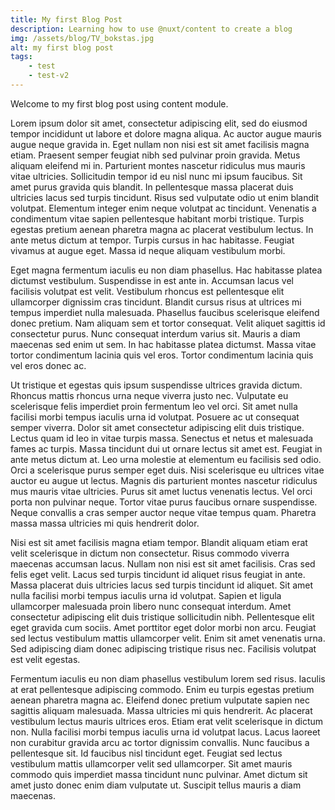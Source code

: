 ```yaml
---
title: My first Blog Post
description: Learning how to use @nuxt/content to create a blog
img: /assets/blog/TV_bokstas.jpg
alt: my first blog post
tags:
    - test
    - test-v2
---
```

Welcome to my first blog post using content module. 

Lorem ipsum dolor sit amet, consectetur adipiscing elit, sed do eiusmod tempor incididunt ut labore et dolore magna aliqua. Ac auctor augue mauris augue neque gravida in. Eget nullam non nisi est sit amet facilisis magna etiam. Praesent semper feugiat nibh sed pulvinar proin gravida. Metus aliquam eleifend mi in. Parturient montes nascetur ridiculus mus mauris vitae ultricies. Sollicitudin tempor id eu nisl nunc mi ipsum faucibus. Sit amet purus gravida quis blandit. In pellentesque massa placerat duis ultricies lacus sed turpis tincidunt. Risus sed vulputate odio ut enim blandit volutpat. Elementum integer enim neque volutpat ac tincidunt. Venenatis a condimentum vitae sapien pellentesque habitant morbi tristique. Turpis egestas pretium aenean pharetra magna ac placerat vestibulum lectus. In ante metus dictum at tempor. Turpis cursus in hac habitasse. Feugiat vivamus at augue eget. Massa id neque aliquam vestibulum morbi.

Eget magna fermentum iaculis eu non diam phasellus. Hac habitasse platea dictumst vestibulum. Suspendisse in est ante in. Accumsan lacus vel facilisis volutpat est velit. Vestibulum rhoncus est pellentesque elit ullamcorper dignissim cras tincidunt. Blandit cursus risus at ultrices mi tempus imperdiet nulla malesuada. Phasellus faucibus scelerisque eleifend donec pretium. Nam aliquam sem et tortor consequat. Velit aliquet sagittis id consectetur purus. Nunc consequat interdum varius sit. Mauris a diam maecenas sed enim ut sem. In hac habitasse platea dictumst. Massa vitae tortor condimentum lacinia quis vel eros. Tortor condimentum lacinia quis vel eros donec ac.

Ut tristique et egestas quis ipsum suspendisse ultrices gravida dictum. Rhoncus mattis rhoncus urna neque viverra justo nec. Vulputate eu scelerisque felis imperdiet proin fermentum leo vel orci. Sit amet nulla facilisi morbi tempus iaculis urna id volutpat. Posuere ac ut consequat semper viverra. Dolor sit amet consectetur adipiscing elit duis tristique. Lectus quam id leo in vitae turpis massa. Senectus et netus et malesuada fames ac turpis. Massa tincidunt dui ut ornare lectus sit amet est. Feugiat in ante metus dictum at. Leo urna molestie at elementum eu facilisis sed odio. Orci a scelerisque purus semper eget duis. Nisi scelerisque eu ultrices vitae auctor eu augue ut lectus. Magnis dis parturient montes nascetur ridiculus mus mauris vitae ultricies. Purus sit amet luctus venenatis lectus. Vel orci porta non pulvinar neque. Tortor vitae purus faucibus ornare suspendisse. Neque convallis a cras semper auctor neque vitae tempus quam. Pharetra massa massa ultricies mi quis hendrerit dolor.

Nisi est sit amet facilisis magna etiam tempor. Blandit aliquam etiam erat velit scelerisque in dictum non consectetur. Risus commodo viverra maecenas accumsan lacus. Nullam non nisi est sit amet facilisis. Cras sed felis eget velit. Lacus sed turpis tincidunt id aliquet risus feugiat in ante. Massa placerat duis ultricies lacus sed turpis tincidunt id aliquet. Sit amet nulla facilisi morbi tempus iaculis urna id volutpat. Sapien et ligula ullamcorper malesuada proin libero nunc consequat interdum. Amet consectetur adipiscing elit duis tristique sollicitudin nibh. Pellentesque elit eget gravida cum sociis. Amet porttitor eget dolor morbi non arcu. Feugiat sed lectus vestibulum mattis ullamcorper velit. Enim sit amet venenatis urna. Sed adipiscing diam donec adipiscing tristique risus nec. Facilisis volutpat est velit egestas.

Fermentum iaculis eu non diam phasellus vestibulum lorem sed risus. Iaculis at erat pellentesque adipiscing commodo. Enim eu turpis egestas pretium aenean pharetra magna ac. Eleifend donec pretium vulputate sapien nec sagittis aliquam malesuada. Massa ultricies mi quis hendrerit. Ac placerat vestibulum lectus mauris ultrices eros. Etiam erat velit scelerisque in dictum non. Nulla facilisi morbi tempus iaculis urna id volutpat lacus. Lacus laoreet non curabitur gravida arcu ac tortor dignissim convallis. Nunc faucibus a pellentesque sit. Id faucibus nisl tincidunt eget. Feugiat sed lectus vestibulum mattis ullamcorper velit sed ullamcorper. Sit amet mauris commodo quis imperdiet massa tincidunt nunc pulvinar. Amet dictum sit amet justo donec enim diam vulputate ut. Suscipit tellus mauris a diam maecenas.